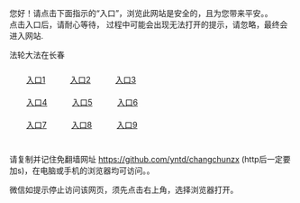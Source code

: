您好！请点击下面指示的“入口”，浏览此网站是安全的，且为您带来平安。。 <br/>
点击入口后，请耐心等待， 过程中可能会出现无法打开的提示，请忽略，最终会进入网站. </br>

法轮大法在长春<br/>
<div style="padding:10px"><a style="margin:20px" target="_blank" href="https://d22mih3mh2gtbc.cloudfront.net/2Qpsp?atvtpks" id="ccLink1" rel="nofollow">入口1</a> <a target="_blank" style="margin:20px" href="https://d2ao3lukiln9sk.cloudfront.net/2Qpsp?qorarcgl" id="ccLink2" rel="nofollow">入口2</a> <a style="margin:20px" target="_blank" href="https://dxsoqc24e4s4y.cloudfront.net/2Qpsp?bnwckm" id="ccLink3" rel="nofollow">入口3</a></div>

<div style="padding:10px" ><a style="margin:20px" target="_blank" href="https://d22mih3mh2gtbc.cloudfront.net/2Qpsp?atvtpks" id="ccLink4" rel="nofollow">入口4</a> <a style="margin:20px" href="https://d2ao3lukiln9sk.cloudfront.net/2Qpsp?qorarcgl" target="_blank" id="ccLink5" rel="nofollow">入口5</a> <a style="margin:20px" href="https://dxsoqc24e4s4y.cloudfront.net/2Qpsp?bnwckm" target="_blank" id="ccLink6" rel="nofollow">入口6</a></div>

<div style="padding:10px"><a style="margin:20px" target="_blank" href="https://d22mih3mh2gtbc.cloudfront.net/2Qpsp?atvtpks" id="ccLink7" rel="nofollow">入口7</a> <a style="margin:20px" href="https://d2ao3lukiln9sk.cloudfront.net/2Qpsp?qorarcgl" target="_blank" id="ccLink8" rel="nofollow">入口8</a> <a style="margin:20px" target="_blank" href="https://dxsoqc24e4s4y.cloudfront.net/2Qpsp?bnwckm" id="ccLink9" rel="nofollow">入口9</a></div>

<br/>



请复制并记住免翻墙网址 https://github.com/yntd/changchunzx (http后一定要加s)，在电脑或手机的浏览器均可访问。。<br/>

微信如提示停止访问该网页，须先点击右上角，选择浏览器打开。

